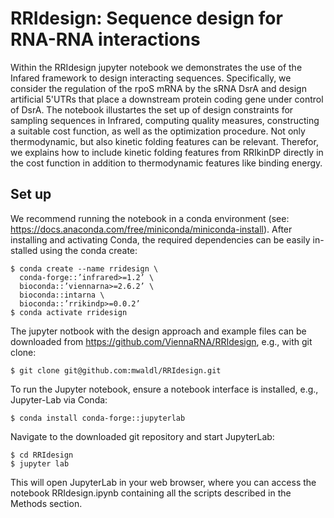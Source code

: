 # RRIdesign: Sequence design for RNA-RNA interactions

Within the RRIdesign jupyter notebook we demonstrates the use of the Infared framework to design interacting sequences.
Specifically, we consider the regulation of the rpoS mRNA by the sRNA DsrA and design artificial 5'UTRs that place a downstream protein coding gene under control of DsrA.
The notebook illustartes the set up of design constraints for sampling sequences in Infrared, computing quality measures, constructing a suitable cost function, as well as the optimization procedure. 
Not only thermodynamic, but also kinetic folding features can be relevant. Therefor, we explains how to include kinetic folding features from RRIkinDP directly in the cost function in addition to thermodynamic features like binding energy. 

## Set up
We recommend running the notebook in a conda environment (see: https://docs.anaconda.com/free/miniconda/miniconda-install). After installing and activating Conda, the required dependencies can be easily in-
stalled using the conda create:
```
$ conda create --name rridesign \
  conda-forge::’infrared>=1.2’ \
  bioconda::’viennarna>=2.6.2’ \
  bioconda::intarna \
  bioconda::’rrikindp>=0.0.2’
$ conda activate rridesign
```


The jupyter notbook with the design approach and example files can be downloaded
from https://github.com/ViennaRNA/RRIdesign, e.g., with git clone:
```
$ git clone git@github.com:mwaldl/RRIdesign.git
```

To run the Jupyter notebook, ensure a notebook interface is installed, e.g., Jupyter-Lab via Conda:
```
$ conda install conda-forge::jupyterlab
```

Navigate to the downloaded git repository and start JupyterLab:
```
$ cd RRIdesign
$ jupyter lab
```

This will open JupyterLab in your web browser, where you can access the notebook
RRIdesign.ipynb containing all the scripts described in the Methods section.
